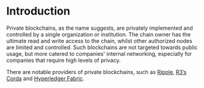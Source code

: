 # Introduction

Private blockchains, as the name suggests, are privately implemented and controlled by a single organization or institution. The chain owner has the ultimate read and write access to the chain, whilst other authorized nodes are limited and controlled. Such blockchains are not targeted towards public usage, but more catered to companies' internal networking, especially for companies that require high levels of privacy.&#x20;

&#x20;There are notable providers of private blockchains, such as [Ripple](https://www.ripple.com/), [R3’s Corda](https://www.r3.com/platform/) and [Hyperledger Fabric](https://www.hyperledger.org/projects/fabric).&#x20;

